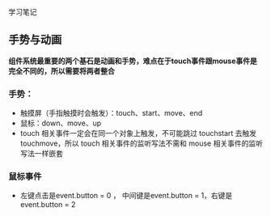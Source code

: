 学习笔记



## 手势与动画



**组件系统最重要的两个基石是动画和手势，难点在于touch事件跟mouse事件是完全不同的，所以需要将两者整合**



### 手势：

- 触摸屏（手指触摸时会触发）：touch、start、move、end
- 鼠标：down、move、up
- touch 相关事件一定会在同一个对象上触发，不可能跳过 touchstart 去触发 touchmove，所以 touch 相关事件的监听写法不需和 mouse 相关事件的监听写法一样嵌套



### 鼠标事件

- 左键点击是event.button = 0 ， 中间键是event.button = 1，右键是event.button = 2